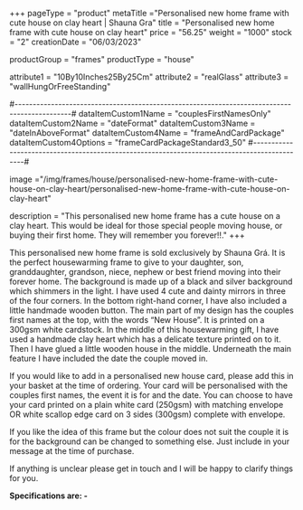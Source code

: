 +++
pageType = "product"
metaTitle ="Personalised new home frame with cute house on clay heart | Shauna Gra"
title = "Personalised new home frame with cute house on clay heart"
price = "56.25"
weight = "1000"
stock = "2"
creationDate = "06/03/2023"

productGroup = "frames"
productType = "house"

attribute1 = "10By10Inches25By25Cm" 
attribute2 = "realGlass"
attribute3 = "wallHungOrFreeStanding"

#---------------------------------------------------------------------------------------------#
dataItemCustom1Name = "couplesFirstNamesOnly"
dataItemCustom2Name = "dateFormat"
dataItemCustom3Name = "dateInAboveFormat"
dataItemCustom4Name = "frameAndCardPackage"
dataItemCustom4Options = "frameCardPackageStandard3_50"
#---------------------------------------------------------------------------------------------#

image ="/img/frames/house/personalised-new-home-frame-with-cute-house-on-clay-heart/personalised-new-home-frame-with-cute-house-on-clay-heart"

description = "This personalised new home frame has a cute house on a clay heart. This would be ideal for those special people moving house, or buying their first home. They will remember you forever!!."
+++

This personalised new home frame is sold exclusively by Shauna Grá. It is the perfect housewarming frame to give to your daughter, son, granddaughter, grandson, niece, nephew or best friend moving into their forever home. The background is made up of a black and silver background which shimmers in the light. I have used 4 cute and dainty mirrors in three of the four corners. In the bottom right-hand corner, I have also included a little handmade wooden button. The main part of my design has the couples first names at the top, with the words “New House”. It is printed on a 300gsm white cardstock. In the middle of this housewarming gift, I have used a handmade clay heart which has a delicate texture printed on to it. Then I have glued a little wooden house in the middle. Underneath the main feature I have included the date the couple moved in.

If you would like to add in a personalised new house card, please add this in your basket at the time of ordering. Your card will be personalised with the couples first names, the event it is for and the date. You can choose to have your card printed on a plain white card (250gsm) with matching envelope OR white scallop edge card on 3 sides (300gsm) complete with envelope.

If you like the idea of this frame but the colour does not suit the couple it is for the background can be changed to something else. Just include in your message at the time of purchase.

If anything is unclear please get in touch and I will be happy to clarify things for you.

**Specifications are: -**
